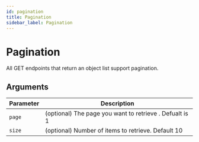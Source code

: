 ```yaml
---
id: pagination
title: Pagination
sidebar_label: Pagination
---
```


# Pagination

All GET endpoints that return an object list support pagination.


## Arguments

| Parameter | Description |
|-----------|-------------|
| `page` | (optional) The page you want to retrieve . Defualt is 1|
| `size` | (optional) Number of items to retrieve. Default 10 |
